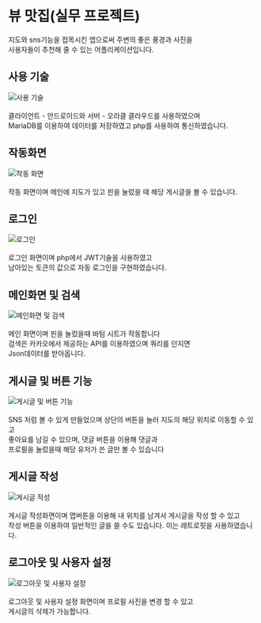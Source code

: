 뷰 맛집(실무 프로젝트)
=============
지도와 sns기능을 접목시킨 앱으로써 주변의 좋은 풍경과 사진을 <br>
사용자들이 추천해 줄 수 있는 어플리케이션입니다.


사용 기술
-------------
![사용 기술](https://user-images.githubusercontent.com/75728238/160343276-51f9f642-6aa9-4614-9c3f-91a22952fd9c.PNG "Optional title")
<br>
<br>
클라이언트 - 안드로이드와 서버 - 오라클 클라우드를 사용하였으며 <br>
MariaDB를 이용하여 데이터를 저장하였고 php를 사용하여 통신하였습니다.

작동화면
-------------
![작동 화면](https://user-images.githubusercontent.com/75728238/160343234-5945b210-243b-4468-8dbc-12f1581d806b.PNG "Optional title")
<br>
<br>
작동 화면이며 메인에 지도가 있고 핀을 눌렀을 때 해당 게시글을 볼 수 있습니다.

로그인
-------------
![로그인](https://user-images.githubusercontent.com/75728238/160343240-59cab2c5-687e-47cb-bd21-1b20d96ab4e2.PNG "Optional title")
<br>
<br>
로그인 화면이며 php에서 JWT기술을 사용하였고<br>
남아있는 토큰의 값으로 자동 로그인을 구현하였습니다.


메인화면 및 검색
-------------
![메인화면 및 검색](https://user-images.githubusercontent.com/75728238/160343248-33f6d315-70a9-4ff0-ac1b-64921a40b351.PNG "Optional title")
<br>
<br>
메인 화면이며 핀을 눌렀을때 바텀 시트가 작동합니다 <br>
검색은 카카오에서 제공하는 API를 이용하였으며 쿼리를 던지면<br>
Json데이터를 받아옵니다.

게시글 및 버튼 기능
-------------
![게시글 및 버튼 기능](https://user-images.githubusercontent.com/75728238/160343253-12df27c9-10d3-4ceb-9be0-85f69ad906a2.PNG "Optional title")
<br>
<br>
SNS 처럼 볼 수 있게 만들었으며 상단의 버튼을 눌러 지도의 해당 위치로 이동할 수 있고<br>
좋아요를 남길 수 있으며, 댓글 버튼을 이용해 댓글과<br>
프로필을 눌렀을때 해당 유저가 쓴 글만 볼 수 있습니다<br>


게시글 작성
-------------
![게시글 작성](https://user-images.githubusercontent.com/75728238/160343267-d5f90de0-22df-40ad-881b-0cf0a9ff8d8c.PNG "Optional title")
<br>
<br>
게시글 작성화면이며 맵버튼을 이용해 내 위치를 남겨서 게시글을 작성 할 수 있고<br>
작성 버튼을 이용하여 일반적인 글을 쓸 수도 있습니다. 이는 레트로핏을 사용하였습니다.

로그아웃 및 사용자 설정
-------------
![로그아웃 및 사용자 설정](https://user-images.githubusercontent.com/75728238/160343272-f7e26a2f-cffe-4573-9975-996ced64685c.PNG "Optional title")
<br>
<br>
로그아웃 및 사용자 설정 화면이며 프로필 사진을 변경 할 수 있고<br>
게시글의 삭제가 가능합니다.


